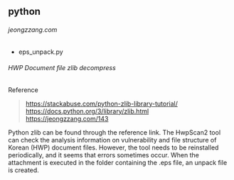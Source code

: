 ## python 
###### jeongzzang.com
* eps_unpack.py 
###### HWP Document file zlib decompress
######
Reference
> https://stackabuse.com/python-zlib-library-tutorial/
> https://docs.python.org/3/library/zlib.html
> https://jeongzzang.com/143

Python zlib can be found through the reference link.
The HwpScan2 tool can check the analysis information on vulnerability and file structure of Korean (HWP) document files.
However, the tool needs to be reinstalled periodically, and it seems that errors sometimes occur.
When the attachment is executed in the folder containing the .eps file, an unpack file is created.
